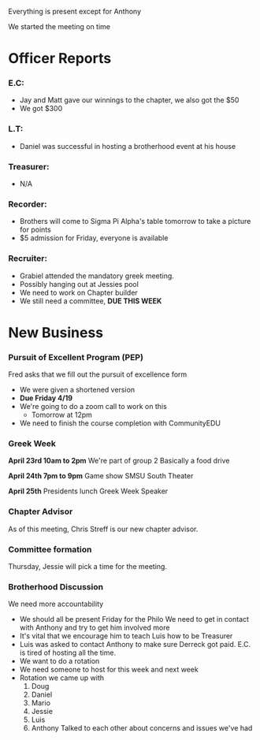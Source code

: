 
Everything is present except for Anthony

We started the meeting on time

# Officer Reports
### E.C: 
- Jay and Matt gave our winnings to the chapter, we also got the $50
- We got $300

### L.T:
- Daniel was successful in hosting a brotherhood event at his house

### Treasurer: 
- N/A

### Recorder: 
- Brothers will come to Sigma Pi Alpha's table tomorrow to take a picture for points
- $5 admission for Friday, everyone is available

### Recruiter: 
- Grabiel attended the  mandatory greek meeting.
- Possibly hanging out at Jessies pool
- We need to work on Chapter builder
- We still need a committee, **DUE THIS WEEK**

# New Business

### Pursuit of Excellent Program (PEP)
Fred asks that we fill out the pursuit of excellence form
- We were given a shortened version
- **Due Friday 4/19**
- We're going to do a zoom call to work on this
	- Tomorrow at 12pm
- We need to finish the course completion with CommunityEDU

### Greek Week
**April 23rd 10am to 2pm**
We're part of group 2
Basically a food drive

**April 24th 7pm to 9pm**
Game show
SMSU South Theater

**April 25th**
Presidents lunch
Greek Week Speaker

### Chapter Advisor
As of this meeting, Chris Streff is our new chapter advisor.

### Committee formation
Thursday, Jessie will pick a time for the meeting.

### Brotherhood Discussion
We need more accountability
- We should all be present Friday for the Philo
We need to get in contact with Anthony and try to get him involved more
- It's vital that we encourage him to teach Luis how to be Treasurer
- Luis was asked to contact Anthony to make sure Derreck got paid.
E.C. is tired of hosting all the time.
- We want to do a rotation
- We need someone to host for this week and next week
- Rotation we came up with
	1. Doug
	2. Daniel
	3. Mario
	4. Jessie
	5. Luis
	6. Anthony
Talked to each other about concerns and issues we've had 




